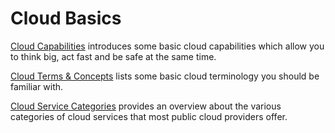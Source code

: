 # Cloud Basics

[Cloud Capabilities](cloud_capabilities.md) introduces some basic cloud capabilities 
which allow you to think big, act fast and be safe at the same time.

[Cloud Terms & Concepts](cloud_terminology.md) lists some basic cloud terminology you should be familiar with.

[Cloud Service Categories](cloud_service_categories.md) provides an overview about the various categories of
cloud services that most public cloud providers offer.

  